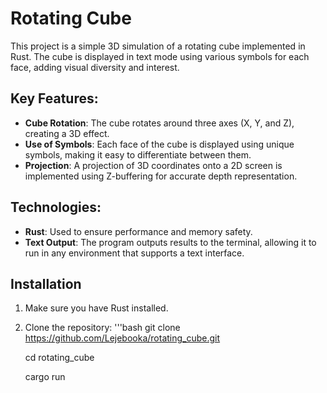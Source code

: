 # Rotating Cube

This project is a simple 3D simulation of a rotating cube implemented in Rust. The cube is displayed in text mode using various symbols for each face, adding visual diversity and interest.

## Key Features:
- **Cube Rotation**: The cube rotates around three axes (X, Y, and Z), creating a 3D effect.
- **Use of Symbols**: Each face of the cube is displayed using unique symbols, making it easy to differentiate between them.
- **Projection**: A projection of 3D coordinates onto a 2D screen is implemented using Z-buffering for accurate depth representation.

## Technologies:
- **Rust**: Used to ensure performance and memory safety.
- **Text Output**: The program outputs results to the terminal, allowing it to run in any environment that supports a text interface.

## Installation
1. Make sure you have Rust installed.
2. Clone the repository:
     '''bash
     git clone https://github.com/Lejebooka/rotating_cube.git
   
     cd rotating_cube
   
     cargo run
